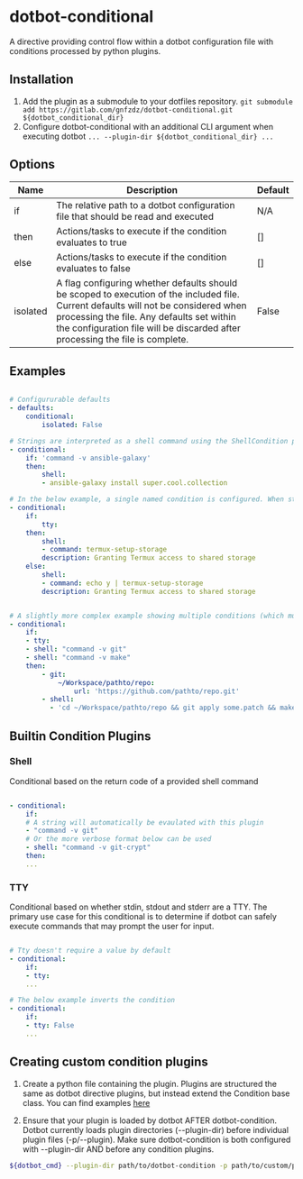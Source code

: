 # dotbot-conditional

A directive providing control flow within a dotbot configuration file with conditions processed by python plugins.

## Installation

1. Add the plugin as a submodule to your dotfiles repository.
   `git submodule add https://gitlab.com/gnfzdz/dotbot-conditional.git ${dotbot_conditional_dir}`
2. Configure dotbot-conditional with an additional CLI argument when executing dotbot
   `... --plugin-dir ${dotbot_conditional_dir} ...`

## Options

Name | Description | Default
 --------| -------- | --------
if | The relative path to a dotbot configuration file that should be read and executed | N/A
then | Actions/tasks to execute if the condition evaluates to true | []
else | Actions/tasks to execute if the condition evaluates to false | []
isolated | A flag configuring whether defaults should be scoped to execution of the included file. Current defaults will not be considered when processing the file. Any defaults set within the configuration file will be discarded after processing the file is complete. | False

## Examples

```yaml

# Configururable defaults
- defaults:
    conditional:
        isolated: False

# Strings are interpreted as a shell command using the ShellCondition plugin
- conditional:
    if: 'command -v ansible-galaxy'
    then:
        shell:
        - ansible-galaxy install super.cool.collection

# In the below example, a single named condition is configured. When stdin, stdout, stderr are attached to a TTY, the plugin will execute a command that may prompt for user input. Otherwise, it will attempt to automate the commands execution.
- conditional:
    if:
        tty:
    then:
        shell:
        - command: termux-setup-storage
        description: Granting Termux access to shared storage
    else:
        shell:
        - command: echo y | termux-setup-storage
        description: Granting Termux access to shared storage


# A slightly more complex example showing multiple conditions (which must all be true) and a list of actions to execute
- conditional:
    if:
    - tty:
    - shell: "command -v git"
    - shell: "command -v make"
    then:
        - git:
            ~/Workspace/pathto/repo:
                url: 'https://github.com/pathto/repo.git'
        - shell:
          - 'cd ~/Workspace/pathto/repo && git apply some.patch && make install'

```

## Builtin Condition Plugins

### Shell
Conditional based on the return code of a provided shell command

```yaml

- conditional:
    if:
    # A string will automatically be evaulated with this plugin
    - "command -v git"
    # Or the more verbose format below can be used
    - shell: "command -v git-crypt"
    then:
    ...

```

### TTY
Conditional based on whether stdin, stdout and stderr are a TTY. The primary use case for this conditional is to determine if dotbot can safely execute commands that may prompt the user for input.

```yaml

# Tty doesn't require a value by default
- conditional:
    if:
    - tty:
    ...

# The below example inverts the condition
- conditional:
    if:
    - tty: False
    ...

```

## Creating custom condition plugins

1. Create a python file containing the plugin. Plugins are structured the same as dotbot directive plugins, but instead extend the Condition base class. You can find examples [here](https://gitlab.com/gnfzdz/dotbot-conditional/-/tree/main/dotbot_conditional/conditions)

2. Ensure that your plugin is loaded by dotbot AFTER dotbot-condition. Dotbot currently loads plugin directories (--plugin-dir) before individual plugin files (-p/--plugin). Make sure dotbot-condition is both configured with --plugin-dir AND before any condition plugins.
```sh
${dotbot_cmd} --plugin-dir path/to/dotbot-condition -p path/to/custom/plugin.py
```
